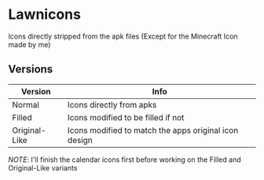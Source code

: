 # Lawnicons
Icons directly stripped from the apk files (Except for the Minecraft Icon made by me)
## Versions
| Version      | Info
|--------------|-------------------------
| Normal       | Icons directly from apks
| Filled       | Icons modified to be filled if not
| Original-Like| Icons modified to match the apps original icon design

*NOTE*: I'll finish the calendar icons first before working on the Filled and Original-Like variants
